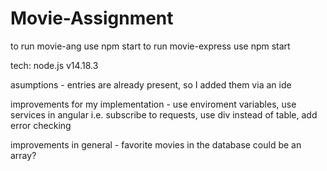 # Movie-Assignment
to run movie-ang use npm start
to run movie-express use npm start

tech:
node.js v14.18.3

asumptions - entries are already present, so I added them via an ide

improvements for my implementation - use enviroment variables, use services in angular i.e. subscribe to requests, use div instead of table, add error checking

improvements in general - favorite movies in the database could be an array?